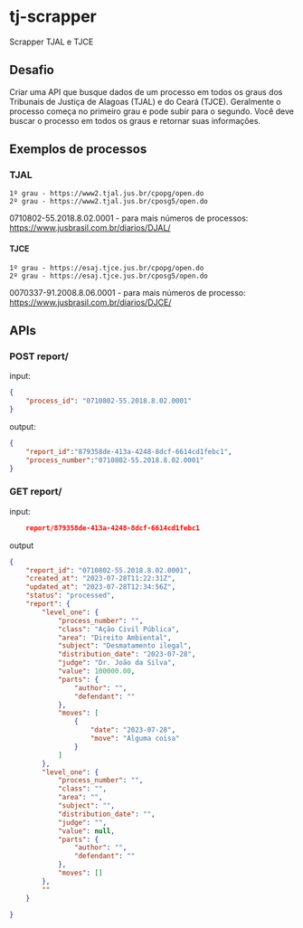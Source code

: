 # tj-scrapper

Scrapper TJAL e TJCE

## Desafio

Criar uma API que busque dados de um processo em todos os graus dos Tribunais de Justiça de Alagoas (TJAL) e do Ceará (TJCE). Geralmente o processo começa no primeiro grau e pode subir para o segundo. Você deve buscar o processo em todos os graus e retornar suas informações.


## Exemplos de processos

### TJAL

    1º grau - https://www2.tjal.jus.br/cpopg/open.do
    2º grau - https://www2.tjal.jus.br/cposg5/open.do

0710802-55.2018.8.02.0001 - para mais números de processos: https://www.jusbrasil.com.br/diarios/DJAL/

#### TJCE

    1º grau - https://esaj.tjce.jus.br/cpopg/open.do
    2º grau - https://esaj.tjce.jus.br/cposg5/open.do

0070337-91.2008.8.06.0001 - para mais números de processo: https://www.jusbrasil.com.br/diarios/DJCE/

## APIs

### POST report/

input:


```json
{
    "process_id": "0710802-55.2018.8.02.0001"
}
```

output:
```json
{
    "report_id":"879358de-413a-4248-8dcf-6614cd1febc1",
    "process_number":"0710802-55.2018.8.02.0001"
}
```


### GET report/

input:
```json
    report/879358de-413a-4248-8dcf-6614cd1febc1
```
output

```json
{
    "report_id": "0710802-55.2018.8.02.0001",
    "created_at": "2023-07-28T11:22:31Z",
    "updated_at": "2023-07-28T12:34:56Z",
    "status": "processed",
    "report": {
        "level_one": {            
            "process_number": "",
            "class": "Ação Civil Pública",
            "area": "Direito Ambiental",
            "subject": "Desmatamento ilegal",
            "distribution_date": "2023-07-28",
            "judge": "Dr. João da Silva",
            "value": 100000.00,
            "parts": {
                "author": "",
                "defendant": ""
            },
            "moves": [
                {
                    "date": "2023-07-28",
                    "move": "Alguma coisa"
                }
            ]
        },
        "level_one": {            
            "process_number": "",
            "class": "",
            "area": "",
            "subject": "",
            "distribution_date": "",
            "judge": "",
            "value": null,
            "parts": {
                "author": "",
                "defendant": ""
            },
            "moves": []
        },
        ""
    }

}

```
